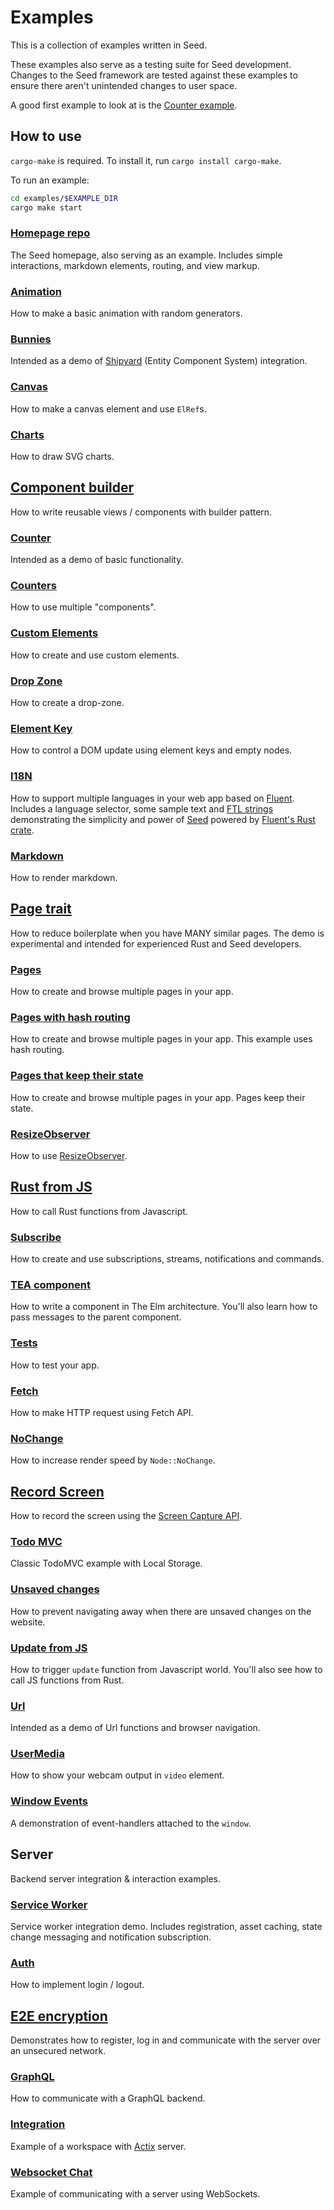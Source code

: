 # Examples

This is a collection of examples written in Seed.

These examples also serve as a testing suite for Seed development. Changes to the Seed framework are tested against these examples to ensure there aren't unintended changes to user space.

A good first example to look at is the [Counter example](./counter).

## How to use
`cargo-make` is required. To install it, run `cargo install cargo-make`.

To run an example:
```sh
cd examples/$EXAMPLE_DIR
cargo make start
```

### [Homepage repo](https://github.com/seed-rs/seed-rs.org)
The Seed homepage, also serving as an example. Includes simple
interactions, markdown elements, routing, and view markup.

### [Animation](animation)
How to make a basic animation with random generators.

### [Bunnies](bunnies)
Intended as a demo of [Shipyard](https://github.com/leudz/shipyard) (Entity Component System) integration.

### [Canvas](canvas)
How to make a canvas element and use `ElRef`s.

### [Charts](charts)
How to draw SVG charts.

## [Component builder](component_builder)
How to write reusable views / components with builder pattern.

### [Counter](counter)
Intended as a demo of basic functionality.

### [Counters](counters)
How to use multiple "components".

### [Custom Elements](custom_elements)
How to create and use custom elements.

### [Drop Zone](drop_zone)
How to create a drop-zone.

### [Element Key](el_key)
How to control a DOM update using element keys and empty nodes.

### [I18N](i18n)

How to support multiple languages in your web app based on [Fluent][url_project_fluent].
Includes a language selector, some sample text and [FTL strings][url_ftl_syntax_guide]
demonstrating the simplicity and power of [Seed][url_project_seed]
powered by [Fluent's Rust crate][url_crate_fluent].

[url_project_fluent]: https://projectfluent.org/
[url_crate_fluent]: https://docs.rs/fluent/
[url_ftl_syntax_guide]: https://projectfluent.org/fluent/guide/
[url_project_seed]: https://seed-rs.org/

### [Markdown](markdown)
How to render markdown.

## [Page trait](page_trait)
How to reduce boilerplate when you have MANY similar pages.
The demo is experimental and intended for experienced Rust and Seed developers.

### [Pages](pages)
How to create and browse multiple pages in your app.

### [Pages with hash routing](pages_hash_routing)
How to create and browse multiple pages in your app.
This example uses hash routing.

### [Pages that keep their state](pages_keep_state)
How to create and browse multiple pages in your app.
Pages keep their state.

### [ResizeObserver](resize_observer)
How to use [ResizeObserver](https://developer.mozilla.org/en-US/docs/Web/API/ResizeObserver).

## [Rust from JS](rust_from_js)
How to call Rust functions from Javascript.

### [Subscribe](subscribe)
How to create and use subscriptions, streams, notifications and commands.

### [TEA component](tea_component)
How to write a component in The Elm architecture.
You'll also learn how to pass messages to the parent component.

### [Tests](tests)
How to test your app.

### [Fetch](fetch)
How to make HTTP request using Fetch API.

### [NoChange](no_change)
How to increase render speed by `Node::NoChange`.

## [Record Screen](record_screen)
How to record the screen using the [Screen Capture API](https://developer.mozilla.org/en-US/docs/Web/API/Screen_Capture_API/Using_Screen_Capture).

### [Todo MVC](todomvc)
Classic TodoMVC example with Local Storage.

### [Unsaved changes](unsaved_changes)
How to prevent navigating away when there are unsaved changes on the website.

### [Update from JS](update_from_js)
How to trigger `update` function from Javascript world.
You'll also see how to call JS functions from Rust.

### [Url](url)
Intended as a demo of Url functions and browser navigation.

### [UserMedia](user_media)
How to show your webcam output in `video` element.

### [Window Events](window_events)
A demonstration of event-handlers attached to the `window`.

## Server
Backend server integration & interaction examples.

### [Service Worker](service_worker)
Service worker integration demo. Includes registration, asset caching, state change messaging and notification subscription.

### [Auth](auth)
How to implement login / logout.

## [E2E encryption](e2e_encryption)
Demonstrates how to register, log in and communicate with the server over an unsecured network.

### [GraphQL](graphql)
How to communicate with a GraphQL backend.

### [Integration](server_integration)
Example of a workspace with [Actix](https://actix.rs/) server.

### [Websocket Chat](websocket)
Example of communicating with a server using WebSockets.
